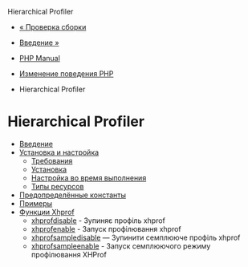 Hierarchical Profiler

-   [« Проверка сборки](wincache.win32build.verify.html)
    
-   [Введение »](intro.xhprof.html)
    
-   [PHP Manual](index.html)
    
-   [Изменение поведения PHP](refs.basic.php.html)
    
-   Hierarchical Profiler
    

# Hierarchical Profiler

-   [Введение](intro.xhprof.html)
-   [Установка и настройка](xhprof.setup.html)
    -   [Требования](xhprof.requirements.html)
    -   [Установка](xhprof.installation.html)
    -   [Настройка во время выполнения](xhprof.configuration.html)
    -   [Типы ресурсов](xhprof.resources.html)
-   [Предопределённые константы](xhprof.constants.html)
-   [Примеры](xhprof.examples.html)
-   [Функции Xhprof](ref.xhprof.html)
    -   [xhprofdisable](function.xhprof-disable.html) - Зупиняє профіль xhprof
    -   [xhprofenable](function.xhprof-enable.html) - Запуск профілювання xhprof
    -   [xhprofsampledisable](function.xhprof-sample-disable.html) — Зупинити семплююче профіль xhprof
    -   [xhprofsampleenable](function.xhprof-sample-enable.html) - Запуск семплюючого режиму профілювання XHProf